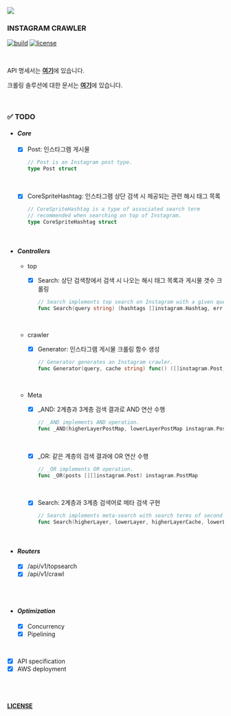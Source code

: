 <img src="https://lh5.googleusercontent.com/proxy/r5D7LX7gbvXfuJU1SFAfCM1SerPt0KcBvR_R0qpXO_fsa39nwCKhyGE0UQbFP99XpSMRuPWrckLRnkoU747FW6EHY1_Gqf1xzhXYhJnIqIHizuhbBX3fh0sgdxbpIwJrDtC9g-uELzM-xYNfiw=s0-d">

<br/>

### INSTAGRAM CRAWLER

[![build](https://img.shields.io/badge/build-passing-brightgreen?style=flat&logo=github)](https://github.com/joshua-dev/instacrawler/pulse)
[![license](https://img.shields.io/badge/license-MIT-blue)](https://github.com/joshua-dev/instacrawler/blob/master/LICENSE)

<br/>

API 명세서는 [**여기**](https://github.com/joshua-dev/instacrawler/blob/master/doc/spec.md)에 있습니다.

크롤링 솔루션에 대한 문서는 [**여기**](https://github.com/joshua-dev/instacrawler/blob/master/doc/solution.md)에 있습니다.

<br/>

### :white_check_mark: TODO

- #### _Core_

  - [x] Post: 인스타그램 게시물

    ```go
    // Post is an Instagram post type.
    type Post struct
    ```

  <br/>

  - [x] CoreSpriteHashtag: 인스타그램 상단 검색 시 제공되는 관련 해시 태그 목록

    ```go
    // CoreSpriteHashtag is a type of associated search term
    // recommended when searching on top of Instagram.
    type CoreSpriteHashtag struct
    ```

<br/>

- #### _Controllers_

  - top

    - [x] Search: 상단 검색창에서 검색 시 나오는 해시 태그 목록과 게시물 갯수 크롤링

      ```go
      // Search implements top search on Instagram with a given query.
      func Search(query string) (hashtags []instagram.Hashtag, err error)
      ```

  <br/>

  - crawler

    - [x] Generator: 인스타그램 게시물 크롤링 함수 생성

      ```go
      // Generator generates an Instagram crawler.
      func Generator(query, cache string) func() ([]instagram.Post, string, error)
      ```

      

  <br/>

  - Meta

    - [x] _AND: 2계층과 3계층 검색 결과로 AND 연산 수행

      ```go
      // _AND implements AND operation.
      func _AND(higherLayerPostMap, lowerLayerPostMap instagram.PostMap, higherLayerChannel, lowerLayerChannel chan instagram.Post)
      ```

      
    
      <br/>

    - [x] _OR: 같은 계층의 검색 결과에 OR 연산 수행
    
      ```go
      // _OR implements OR operation.
      func _OR(posts [][]instagram.Post) instagram.PostMap
      ```

      
    
      <br />
    
    - [x] Search: 2계층과 3계층 검색어로 메타 검색 구현
    
      ```go
      // Search implements meta-search with search terms of second layer and third layer.
      func Search(higherLayer, lowerLayer, higherLayerCache, lowerLayerCache []string) crawler.Response
      ```
  
  

<br/>

- #### _Routers_

  - [x] /api/v1/topsearch
  - [x] /api/v1/crawl

<br/>
<br/>

- #### _Optimization_

  - [x] Concurrency
  - [x] Pipelining

<br/>

- [x] API specification
- [x] AWS deployment

<br/>
<br/>

#### [LICENSE](https://github.com/joshua-dev/instacrawler/blob/master/LICENSE)

